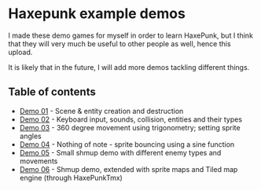 Haxepunk example demos
======================

I made these demo games for myself in order to learn HaxePunk, but I think that
they will very much be useful to other people as well, hence this upload.

It is likely that in the future, I will add more demos tackling different things.

Table of contents
-----------------

* [Demo 01](demo01) - Scene & entity creation and destruction
* [Demo 02](demo02) - Keyboard input, sounds, collision, entities and their types
* [Demo 03](demo03) - 360 degree movement using trigonometry; setting sprite angles
* [Demo 04](demo04) - Nothing of note - sprite bouncing using a sine function
* [Demo 05](demo05) - Small shmup demo with different enemy types and movements
* [Demo 06](demo06) - Shmup demo, extended with sprite maps and Tiled map engine (through HaxePunkTmx)
